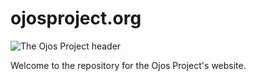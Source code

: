 # ojosproject.org

![The Ojos Project header](https://docs.ojosproject.org/images/header.png)

Welcome to the repository for the Ojos Project's website.
